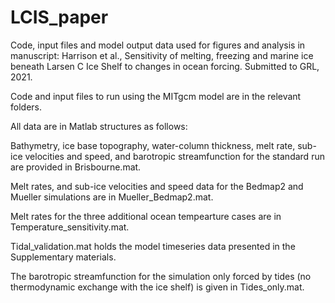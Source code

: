 # LCIS_paper
Code, input files and model output data used for figures and analysis in manuscript: 
Harrison et al., Sensitivity of melting, freezing and marine ice beneath Larsen C Ice Shelf to changes in ocean forcing. Submitted to GRL, 2021.

Code and input files to run using the MITgcm model are in the relevant folders. 

All data are in Matlab structures as follows:

Bathymetry, ice base topography, water-column thickness, melt rate, sub-ice velocities and speed, and barotropic streamfunction for the standard run are provided in Brisbourne.mat.

Melt rates, and sub-ice velocities and speed data for the Bedmap2 and Mueller simulations are in Mueller_Bedmap2.mat.

Melt rates for the three additional ocean tempearture cases are in Temperature_sensitivity.mat.

Tidal_validation.mat holds the model timeseries data presented in the Supplementary materials. 

The barotropic streamfunction for the simulation only forced by tides (no thermodynamic exchange with the ice shelf) is given in Tides_only.mat.

